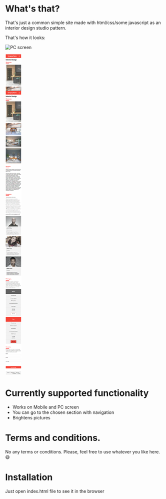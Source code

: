 # What's that?

That's just a common simple site made with html/css/some javascript as an interior design studio pattern.

That's how it looks:

![PC screen](https://github.com/Oxidit/site-patterns/blob/main/pattern1/MyTemplate.png "Full Screen")

![Mobile screen](https://github.com/Oxidit/site-patterns/blob/main/pattern1/MobileTemplate.png "Reduced Screen")


# Currently supported functionality

* Works on Mobile and PC screen
* You can go to the chosen section with navigation
* Brightens pictures

# Terms and conditions.
No any terms or conditions. Please, feel free to use whatever you like here. :smile:


# Installation 
Just open index.html file to see it in the browser

 
